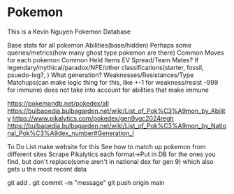 # Pokemon

This is a Kevin Nguyen Pokemon Database

Base stats for all pokemon
Abilities(base/hidden)
Perhaps some queries/metrics(how many ghost type pokemon are there)
Common Moves for each pokemon
Common Held Items
EV Spread/Team Mates?
If legendary/mythical/paradox/NFE/other classifications(starter, fossil, psuedo-leg?, )
What generation?
Weaknesses/Resistances/Type Matchups(can make logic thing for this, like +-1 for weakness/resist -999 for immune)
    does not take into account for abilities that make immune


https://pokemondb.net/pokedex/all
https://bulbapedia.bulbagarden.net/wiki/List_of_Pok%C3%A9mon_by_Ability
https://www.pikalytics.com/pokedex/gen9vgc2024regh
https://bulbapedia.bulbagarden.net/wiki/List_of_Pok%C3%A9mon_by_National_Pok%C3%A9dex_number#Generation_I


To Do List
make website for this
See how to match up pokemon from different sites
Scrape Pikalytics each format->Put in DB for the ones you find, but don't replace(some aren't in national dex for gen 9) 
    which also gets u the most recent data



git add .
git commit -m "message"
git push origin main

